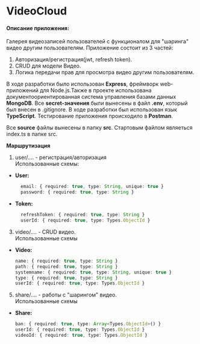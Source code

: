 # VideoCloud

#### Описание приложения:
Галерея видеозаписей пользователей с функционалом для "шаринга" видео другим пользователям.
Приложение состоит из 3 частей:
1. Авторизация/регистрация(jwt, refresh token).
2. CRUD для модели Видео.
3. Логика передачи прав для просмотра видео другим пользователям.

В ходе разработки было использован **Express**, фреймворк web-приложений для Node.js.Также в проекте использована документоориентированная система управления базами данных **MongoDB**. Все **secret-значения** были вынесены в файл **.env**, который был внесен в .gitignore. В ходе разработки был использован язык **TypeScript**. Тестирование приложения происходило в **Postman**.

Все **source** файлы вынесены в папку **src**.
Стартовым файлом являеться index.ts в папке src.

**Маршрутизация**
1. user/.... - регистрация/авторизация\
  Использованные схемы:
 + **User:**
      ```ts
        email: { required: true, type: String, unique: true }
        password: { required: true, type: String }
      ```
 + **Token:**
    ```ts
      refreshToken: { required: true, type: String }
      userId: { required: true, type: Types.ObjectId }
    ```
3. video/.... - CRUD видео.\
  Использованные схемы
 + **Video:**
      ```ts
      name: { required: true, type: String }
      path: { required: true, type: String }
      systemname: { required: true, type: String, unique: true }
      type: { required: true, type: String }
      userId: { required: true, type: Types.ObjectId }
      ```
5. share/.... - работы с "шарингом" видео.\
   Использованные схемы
 + **Share:**
      ```ts
      ban: { required: true, type: Array<Types.ObjectId>() }
      userId: { required: true, type: Types.ObjectId }
      videoId: { required: true, type: Types.ObjectId }
      ```
